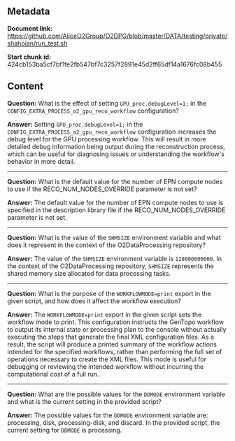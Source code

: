 ## Metadata

**Document link:** https://github.com/AliceO2Group/O2DPG/blob/master/DATA/testing/private/shahoian/run_test.sh

**Start chunk id:** 424cb153ba5cf7bf1fe2fb547bf7c3257f2891e45d2ff65df14a1676fc08b455

## Content

**Question:** What is the effect of setting `GPU_proc.debugLevel=1;` in the `CONFIG_EXTRA_PROCESS_o2_gpu_reco_workflow` configuration?

**Answer:** Setting `GPU_proc.debugLevel=1;` in the `CONFIG_EXTRA_PROCESS_o2_gpu_reco_workflow` configuration increases the debug level for the GPU processing workflow. This will result in more detailed debug information being output during the reconstruction process, which can be useful for diagnosing issues or understanding the workflow's behavior in more detail.

---

**Question:** What is the default value for the number of EPN compute nodes to use if the RECO_NUM_NODES_OVERRIDE parameter is not set?

**Answer:** The default value for the number of EPN compute nodes to use is specified in the description library file if the RECO_NUM_NODES_OVERRIDE parameter is not set.

---

**Question:** What is the value of the `SHMSIZE` environment variable and what does it represent in the context of the O2DataProcessing repository?

**Answer:** The value of the `SHMSIZE` environment variable is `128000000000`. In the context of the O2DataProcessing repository, `SHMSIZE` represents the shared memory size allocated for data processing tasks.

---

**Question:** What is the purpose of the `WORKFLOWMODE=print` export in the given script, and how does it affect the workflow execution?

**Answer:** The `WORKFLOWMODE=print` export in the given script sets the workflow mode to print. This configuration instructs the GenTopo workflow to output its internal state or processing plan to the console without actually executing the steps that generate the final XML configuration files. As a result, the script will produce a printed summary of the workflow actions intended for the specified workflows, rather than performing the full set of operations necessary to create the XML files. This mode is useful for debugging or reviewing the intended workflow without incurring the computational cost of a full run.

---

**Question:** What are the possible values for the `DDMODE` environment variable and what is the current setting in the provided script?

**Answer:** The possible values for the `DDMODE` environment variable are: processing, disk, processing-disk, and discard. In the provided script, the current setting for `DDMODE` is processing.